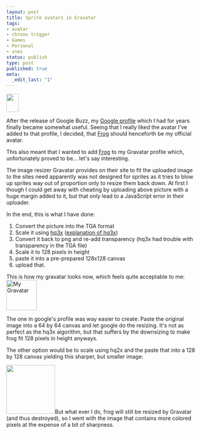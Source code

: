 ```yaml
---
layout: post
title: Sprite avatars in Gravatar
tags:
- avatar
- chrono trigger
- Games
- Personal
- snes
status: publish
type: post
published: true
meta:
  _edit_last: "1"
---
```

<img class="size-full wp-image-656 alignright" title="Frog" src="http://www.gnegg.ch/wp-content/uploads/2010/02/Frog-Front-1.gif" alt="" width="32" height="48" />

After the release of Google Buzz, my <a href="http://www.google.com/profiles/phofstetter">Google profile</a> which I had for years finally became somewhat useful. Seeing that I really liked the avatar I've added to that profile, I decided, that <a href="http://en.wikipedia.org/wiki/List_of_characters_in_Chrono_Trigger#Frog">Frog</a> should henceforth be my official avatar.

This also meant that I wanted to add <a href="http://en.wikipedia.org/wiki/List_of_characters_in_Chrono_Trigger#Frog">Frog</a> to my Gravatar profile which, unfortunately proved to be... let's say interesting.

The image resizer Gravatar provides on their site to fit the uploaded image to the sites need apparently was not designed for sprites as it tries to blow up sprites way out of proportion only to resize them back down. At first I though I could get away with cheating by uploading above picture with a huge margin added to it, but that only lead to a JavaScript error in their uploader.

In the end, this is what I have done:
<ol>
	<li>Convert the picture into the TGA format</li>
	<li>Scale it using <a href="http://web.archive.org/web/20080208215126/http://www.hiend3d.com/hq3x.html">hq3x</a> (<a href="http://en.wikipedia.org/wiki/Pixel_art_scaling_algorithms">explanation of hq3x</a>)</li>
	<li>Convert it back to png and re-add transparency (hq3x had trouble with transparency in the TGA file)</li>
	<li>Scale it to 128 pixels in height</li>
	<li>paste it into a pre-prepared 128x128 canvas</li>
	<li>upload that.</li>
</ol>
This is how my gravatar looks now, which feels quite acceptable to me:

<img class="aligncenter" title="Gravatar" src="http://www.gravatar.com/avatar/117112d883960c8ed0e13823f88e45f1" alt="My Gravatar" width="80" height="80" />

The one in google's profile was way easier to create: Paste the original image into a 64 by 64 canvas and let google do the resizing. It's not as perfect as the hq3x algorithm, but that suffers by the downsizing to make frog fit 128 pixels in height anyways.

The other option would be to scale using hq2x and the paste that into a 128 by 128 canvas yielding this sharper, but smaller image:

<a href="http://www.gnegg.ch/wp-content/uploads/2010/02/gravatar-sharp.png"><img class="aligncenter size-full wp-image-657" title="Sharper Frog" src="http://www.gnegg.ch/wp-content/uploads/2010/02/gravatar-sharp.png" alt="" width="128" height="128" /></a>But what ever I do, frog will still be resized by Gravatar (and thus destroyed), so I went with the image that contains more colored pixels at the expense of a bit of sharpness.
